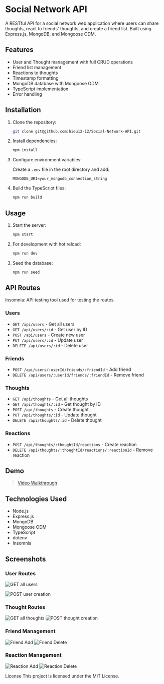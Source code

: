 # Social Network API

A RESTful API for a social network web application where users can share thoughts,
react to friends' thoughts, and create a friend list. Built using Express.js,
MongoDB, and Mongoose ODM.

## Features

- User and Thought management with full CRUD operations
- Friend list management
- Reactions to thoughts
- Timestamp formatting
- MongoDB database with Mongoose ODM
- TypeScript implementation
- Error handling

## Installation

1. Clone the repository:

    ```bash
    git clone git@github.com:hieu12-12/Social-Network-API.git
    ```

2. Install dependencies:

    ```bash
    npm install
    ```

3. Configure environment variables:

    Create a `.env` file in the root directory and add:

    ```text
    MONGODB_URI=your_mongodb_connection_string
    ```

4. Build the TypeScript files:

    ```bash
    npm run build
    ```

## Usage

1. Start the server:

    ```bash
    npm start
    ```

2. For development with hot reload:

    ```bash
    npm run dev
    ```

3. Seed the database:

    ```bash
    npm run seed
    ```

## API Routes

Insomnia: API testing tool used for testing the routes.

### Users

- `GET /api/users` - Get all users
- `GET /api/users/:id` - Get user by ID
- `POST /api/users` - Create new user
- `PUT /api/users/:id` - Update user
- `DELETE /api/users/:id` - Delete user

### Friends

- `POST /api/users/:userId/friends/:friendId` - Add friend
- `DELETE /api/users/:userId/friends/:friendId` - Remove friend

### Thoughts

- `GET /api/thoughts` - Get all thoughts
- `GET /api/thoughts/:id` - Get thought by ID
- `POST /api/thoughts` - Create thought
- `PUT /api/thoughts/:id` - Update thought
- `DELETE /api/thoughts/:id` - Delete thought

### Reactions

- `POST /api/thoughts/:thoughtId/reactions` - Create reaction
- `DELETE /api/thoughts/:thoughtId/reactions/:reactionId` - Remove reaction

## Demo

> [Video Walkthrough]()


## Technologies Used

- Node.js
- Express.js
- MongoDB
- Mongoose ODM
- TypeScript
- dotenv
- Insomnia

## Screenshots

### User Routes

![GET all users](./assets/GETusers.png)

![POST user creation](./assets/POSTuser.png)

### Thought Routes

![GET all thoughts](./assets/GETthoughts.png)
![POST thought creation](./assets/POSTthoughts.png)

### Friend Management

![Friend Add](./assets/POSTfriend.png)
![Friend Delete](./assets/DELfriend.png)

### Reaction Management

![Reaction Add](./assets/POSTreaction.png)
![Reaction Delete](./assets/DELreaction.png)

License
This project is licensed under the MIT License.

